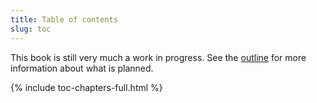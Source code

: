 ```yaml
---
title: Table of contents
slug: toc
---
```


This book is still very much a work in progress.
See the [outline](outline) for more information about what is planned. 

{% include toc-chapters-full.html %}

